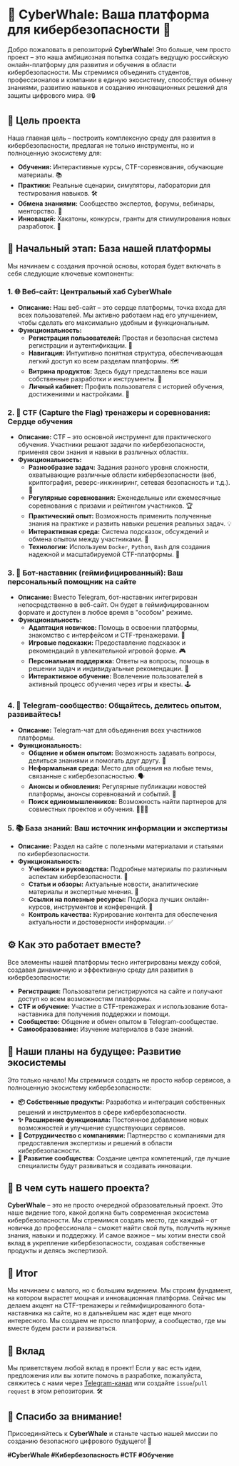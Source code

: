 # 🐳 CyberWhale: Ваша платформа для кибербезопасности 🐳

Добро пожаловать в репозиторий **CyberWhale**! Это больше, чем просто проект – это наша амбициозная попытка создать ведущую российскую онлайн-платформу для развития и обучения в области кибербезопасности. Мы стремимся объединить студентов, профессионалов и компании в единую экосистему, способствуя обмену знаниями, развитию навыков и созданию инновационных решений для защиты цифрового мира. 🌐🔒

## 🎯 Цель проекта

Наша главная цель – построить комплексную среду для развития в кибербезопасности, предлагая не только инструменты, но и полноценную экосистему для:

- **Обучения:** Интерактивные курсы, CTF-соревнования, обучающие материалы. 📚
- **Практики:** Реальные сценарии, симуляторы, лаборатории для тестирования навыков. 🛠️
- **Обмена знаниями:** Сообщество экспертов, форумы, вебинары, менторство. 🤝
- **Инноваций:** Хакатоны, конкурсы, гранты для стимулирования новых разработок. 🚀

## 🚀 Начальный этап: База нашей платформы

Мы начинаем с создания прочной основы, которая будет включать в себя следующие ключевые компоненты:

### 1. 🌐 Веб-сайт: Центральный хаб CyberWhale

- **Описание:** Наш веб-сайт – это сердце платформы, точка входа для всех пользователей. Мы активно работаем над его улучшением, чтобы сделать его максимально удобным и функциональным.
- **Функциональность:**
  - **Регистрация пользователей:** Простая и безопасная система регистрации и аутентификации. 🔑
  - **Навигация:** Интуитивно понятная структура, обеспечивающая легкий доступ ко всем разделам платформы. 🗺️
  - **Витрина продуктов:** Здесь будут представлены все наши собственные разработки и инструменты. 🎁
  - **Личный кабинет:** Профиль пользователя с историей обучения, достижениями и настройками. 👤

### 2. 🚩 CTF (Capture the Flag) тренажеры и соревнования: Сердце обучения

- **Описание:** CTF – это основной инструмент для практического обучения. Участники решают задачи по кибербезопасности, применяя свои знания и навыки в различных областях.
- **Функциональность:**
  - **Разнообразие задач:** Задания разного уровня сложности, охватывающие различные области кибербезопасности (веб, криптография, реверс-инжиниринг, сетевая безопасность и т.д.). 🧩
  - **Регулярные соревнования:** Еженедельные или ежемесячные соревнования с призами и рейтингом участников. 🏆
  - **Практический опыт:** Возможность применить полученные знания на практике и развить навыки решения реальных задач. 💡
  - **Интерактивная среда:** Система подсказок, обсуждений и обмена опытом между участниками. 💬
  - **Технологии:** Используем `Docker`, `Python`, `Bash` для создания надежной и масштабируемой CTF-платформы. 🐳

### 3. 🤖 Бот-наставник (геймифицированный): Ваш персональный помощник на сайте

- **Описание:** Вместо Telegram, бот-наставник интегрирован непосредственно в веб-сайт. Он будет в геймифицированном формате и доступен в любое время в "особом" режиме.
- **Функциональность:**
  - **Адаптация новичков:** Помощь в освоении платформы, знакомство с интерфейсом и CTF-тренажерами. 🧭
  - **Игровые подсказки:** Предоставление подсказок и рекомендаций в увлекательной игровой форме. 🎮
  - **Персональная поддержка:** Ответы на вопросы, помощь в решении задач и индивидуальные рекомендации. 🙋
  - **Интерактивное обучение:** Вовлечение пользователей в активный процесс обучения через игры и квесты. 🕹️

### 4. 💬 Telegram-сообщество: Общайтесь, делитесь опытом, развивайтесь!

- **Описание:** Telegram-чат для объединения всех участников платформы.
- **Функциональность:**
  - **Общение и обмен опытом:** Возможность задавать вопросы, делиться знаниями и помогать друг другу. 🤝
  - **Неформальная среда:** Место для общения на любые темы, связанные с кибербезопасностью. 🗣️
  - **Анонсы и обновления:** Регулярные публикации новостей платформы, анонсы соревнований и событий. 📢
  - **Поиск единомышленников:** Возможность найти партнеров для совместных проектов и обучения. 🧑‍🤝‍🧑

### 5. 📚 База знаний: Ваш источник информации и экспертизы

- **Описание:** Раздел на сайте с полезными материалами и статьями по кибербезопасности.
- **Функциональность:**
  - **Учебники и руководства:** Подробные материалы по различным аспектам кибербезопасности. 📖
  - **Статьи и обзоры:** Актуальные новости, аналитические материалы и экспертные мнения. 📰
  - **Ссылки на полезные ресурсы:** Подборка лучших онлайн-курсов, инструментов и конференций. 🔗
  - **Контроль качества:** Курирование контента для обеспечения актуальности и достоверности информации. ✅

## ⚙️ Как это работает вместе?

Все элементы нашей платформы тесно интегрированы между собой, создавая динамичную и эффективную среду для развития в кибербезопасности:

- **Регистрация:** Пользователи регистрируются на сайте и получают доступ ко всем возможностям платформы.
- **CTF и обучение:** Участие в CTF-тренажерах и использование бота-наставника для получения поддержки и помощи.
- **Сообщество:** Общение и обмен опытом в Telegram-сообществе.
- **Самообразование:** Изучение материалов в базе знаний.

## 🔮 Наши планы на будущее: Развитие экосистемы

Это только начало! Мы стремимся создать не просто набор сервисов, а полноценную экосистему кибербезопасности:

- **📦 Собственные продукты:** Разработка и интеграция собственных решений и инструментов в сфере кибербезопасности.
- **✨ Расширение функционала:** Постоянное добавление новых возможностей и улучшение существующих сервисов.
- **🤝 Сотрудничество с компаниями:** Партнерство с компаниями для предоставления экспертизы и решений в области кибербезопасности.
- **🌱 Развитие сообщества:** Создание центра компетенций, где лучшие специалисты будут развиваться и создавать инновации.

## 🤔 В чем суть нашего проекта?

**CyberWhale** – это не просто очередной образовательный проект. Это наше видение того, какой должна быть современная экосистема кибербезопасности. Мы стремимся создать место, где каждый – от новичка до профессионала – сможет найти свой путь, получить нужные знания, навыки и поддержку. И самое важное – мы хотим внести свой вклад в укрепление кибербезопасности, создавая собственные продукты и делясь экспертизой.

## 🏁 Итог

Мы начинаем с малого, но с большим видением. Мы строим фундамент, на котором вырастет мощная и инновационная платформа. Сейчас мы делаем акцент на CTF-тренажеры и геймифицированного бота-наставника на сайте, но в дальнейшем нас ждет еще много интересного. Мы создаем не просто платформу, а сообщество, где мы вместе будем расти и развиваться.

## 🤝 Вклад

Мы приветствуем любой вклад в проект! Если у вас есть идеи, предложения или вы хотите помочь в разработке, пожалуйста, свяжитесь с нами через [Telegram-канал](https://t.me/cyberwhale) или создайте `issue`/`pull request` в этом репозитории. 🛠️

## 🙏 Спасибо за внимание!

Присоединяйтесь к **CyberWhale** и станьте частью нашей миссии по созданию безопасного цифрового будущего! 🐳

**#CyberWhale #Кибербезопасность #CTF #Обучение**
